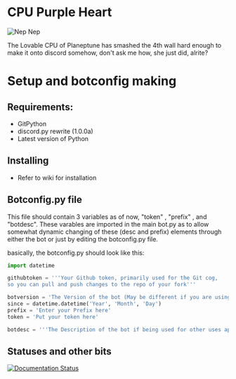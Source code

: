 # CPU Purple Heart

![Nep Nep](https://caboosh.s-ul.eu/NpVgetoh.png)

The Lovable CPU of Planeptune has smashed the 4th wall hard enough to make it onto discord somehow, don't ask me how, she just did, alrite?

# Setup and botconfig making
## Requirements:
- GitPython
- discord.py rewrite (1.0.0a)
- Latest version of Python

## Installing
- Refer to wiki for installation

## Botconfig.py file
This file should contain 3 variables as of now, "token" , "prefix" , and "botdesc".
These varables are imported in the main bot.py as to allow somewhat dynamic changing of these (desc and prefix) elements through either the bot or just by editing the botconfig.py file. 

basically, the botconfig.py should look like this:
```python
import datetime

githubtoken = '''Your Github token, primarily used for the Git cog,
so you can pull and push changes to the repo of your fork'''

botversion = 'The Version of the bot (May be different if you are using a personal fork)'
since = datetime.datetime('Year', 'Month', 'Day')
prefix = 'Enter your Prefix here'
token = 'Put your token here'

botdesc = '''The Description of the bot if being used for other uses apart from being Nep'''
``` 

## Statuses and other bits

[![Documentation Status](http://readthedocs.org/projects/cpu-purple-heart/badge/?version=latest)](http://cpuneptune.cameronmiller.me/?badge=latest)
